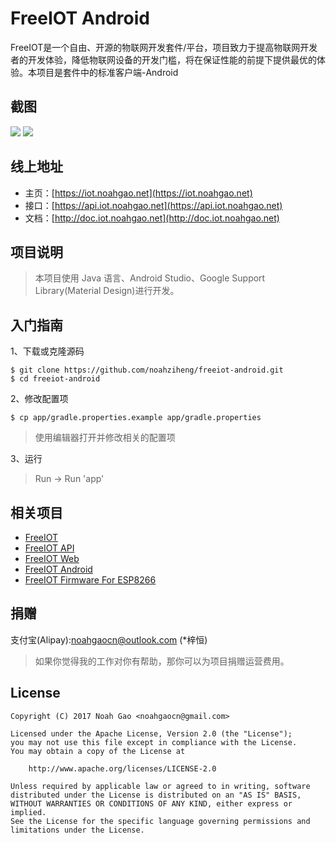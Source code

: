# FreeIOT Android

FreeIOT是一个自由、开源的物联网开发套件/平台，项目致力于提高物联网开发者的开发体验，降低物联网设备的开发门槛，将在保证性能的前提下提供最优的体验。本项目是套件中的标准客户端-Android

## 截图
![](http://doc.iot.noahgao.net/images/guide-user/A1.jpg)
![](http://doc.iot.noahgao.net/images/guide-user/A2.jpg)

## 线上地址
- 主页：[https://iot.noahgao.net](https://iot.noahgao.net)
- 接口：[https://api.iot.noahgao.net](https://api.iot.noahgao.net)
- 文档：[http://doc.iot.noahgao.net](http://doc.iot.noahgao.net)

## 项目说明
> 本项目使用 Java 语言、Android Studio、Google Support Library(Material Design)进行开发。

## 入门指南

1、下载或克隆源码

```
$ git clone https://github.com/noahziheng/freeiot-android.git
$ cd freeiot-android
```

2、修改配置项
```
$ cp app/gradle.properties.example app/gradle.properties
```
> 使用编辑器打开并修改相关的配置项

3、运行
> Run -> Run 'app'

## 相关项目
- [FreeIOT](https://github.com/noahziheng/freeiot)
- [FreeIOT API](https://github.com/noahziheng/freeiot-api)
- [FreeIOT Web](https://github.com/noahziheng/freeiot-web)
- [FreeIOT Android](https://github.com/noahziheng/freeiot-android)
- [FreeIOT Firmware For ESP8266](https://github.com/noahziheng/freeiot-esp8266)

## 捐赠

支付宝(Alipay):noahgaocn@outlook.com (\*梓恒)

> 如果你觉得我的工作对你有帮助，那你可以为项目捐赠运营费用。

## License

    Copyright (C) 2017 Noah Gao <noahgaocn@gmail.com>

    Licensed under the Apache License, Version 2.0 (the "License");
    you may not use this file except in compliance with the License.
    You may obtain a copy of the License at

        http://www.apache.org/licenses/LICENSE-2.0

    Unless required by applicable law or agreed to in writing, software
    distributed under the License is distributed on an "AS IS" BASIS,
    WITHOUT WARRANTIES OR CONDITIONS OF ANY KIND, either express or implied.
    See the License for the specific language governing permissions and
    limitations under the License.

